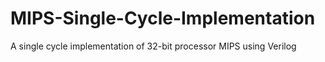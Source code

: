 # MIPS-Single-Cycle-Implementation
A single cycle implementation of 32-bit processor MIPS using Verilog
